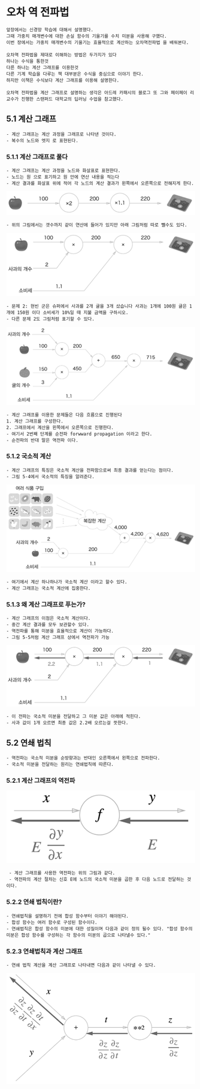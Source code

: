 #   오차 역 전파법

    앞장에서는 신경망 학습에 대해서 설명했다.
    그때 가중치 매개변수에 대한 손실 함수의 기울기를 수치 미분을 사용해 구했다.
    이번 장에서는 가중치 매개변수의 기울기는 효율적으로 계산하는 오차역전파법 을 배워본다.

    오차역 전파법을 제대로 이해하는 방법은 두가지가 있다
    하나는 수식을 통한것
    다른 하나는 계산 그래프를 이용한것
    다른 기계 학습을 다루는 책 대부분은 수식을 중심으로 이야기 한다.
    하지만 이책은 수식보다 계산 그래프를 이용해 설명한다.

    오차역 전파법을 계산 그래프로 설명하는 생각은 아드레 카패시의 블로그 또 그와 페이페이 리 교수가 진행한 스탠퍼드 대학교의 딥러닝 수업을 참고했다.


##  5.1 계산 그래프

    - 계산 그래프는 계산 과정을 그래프로 나타낸 것이다.
    - 복수의 노드와 엣지 로 표현된다.

### 5.1.1 계산 그래프로 풀다

    - 계산 그래프는 계산 과정을 노드와 화살표로 표현한다.
    - 노드는 원 으로 표기하고 원 안에 연산 내용을 적는다
    - 계산 결과를 화살표 위에 적어 각 노드의 계산 결과가 왼쪽에서 오른쪽으로 전해지게 한다.

![pic5-1](../deep-learning-from-scratch-master/deep-learning-from-scratch-master/equations_and_figures/deep_learning_images/fig%205-1.png)

    - 위의 그림에서는 갯수까지 같이 연산에 들어가 있지만 아래 그림처럼 따로 뺄수도 있다.
![pic5-2](../deep-learning-from-scratch-master/deep-learning-from-scratch-master/equations_and_figures/deep_learning_images/fig%205-2.png)

    - 문제 2: 현빈 군은 슈퍼에서 사과를 2개 귤을 3개 샀습니다 사과는 1개에 100원 귤은 1개에 150원 이다 소비세가 10%일 때 지불 금액을 구하시오.
    - 다른 문제 2도 그림처럼 표기할 수 있다.

![pic5-3](../deep-learning-from-scratch-master/deep-learning-from-scratch-master/equations_and_figures/deep_learning_images/fig%205-3.png)

    - 계산 그래프를 이용한 문제들은 다음 흐름으로 진행된다
    1. 계산 그래프를 구성한다.
    2. 그래프에서 계산을 왼쪽에서 오른쪽으로 진행한다.
    - 여기서 2번째 단계를 순전파 forwward propagation 이라고 한다.
    - 순전파의 반대 말은 역전파 이다.

### 5.1.2 국소적 계산

    - 계산 그래프의 특징은 국소적 계산을 전파함으로써 최종 결과를 얻는다는 점이다.
    - 그림 5-4에서 국소적의 특징을 알려준다.

![pic5-4](../deep-learning-from-scratch-master/deep-learning-from-scratch-master/equations_and_figures/deep_learning_images/fig%205-4.png)

    - 여기에서 계산 하나하나가 국소적 계산 이라고 할수 있다.
    - 계산 그래프는 국소적 계산에 집중한다.

### 5.1.3 왜 계산 그래프로 푸는가?

    - 계산 그래프의 이점은 국소적 계산이다. 
    - 중간 계산 결과를 모두 보관할수 있다.
    - 역전파를 통해 미분을 효율적으로 계산이 가능하다.
    - 그림 5-5처럼 계산 그래프 상에서 역전파가 가능

![pic5-5](../deep-learning-from-scratch-master/deep-learning-from-scratch-master/equations_and_figures/deep_learning_images/fig%205-5.png)

    - 이 전파는 국소적 미분을 전달하고 그 미분 값은 아래에 적힌다.
    - 사과 값이 1개 오르면 최종 값은 2.2배 오르는걸 뜻한다.

## 5.2 연쇄 법칙

    - 역전파는 국소적 미분을 순방향과는 반대인 오른쪽에서 왼쪽으로 전파한다.
    - 국소적 미분을 전달하는 원리는 연쇄법칙에 따른다.

### 5.2.1 계산 그래프의 역전파

![pic5-6](../deep-learning-from-scratch-master/deep-learning-from-scratch-master/equations_and_figures/deep_learning_images/fig%205-6.png)
     
     - 계산 그래프를 사용한 역전파는 위의 그림과 같다. 
     - 역전파의 계산 절차는 신호 E에 노드의 국소적 미분을 곱한 후 다음 노드로 전달하는 것이다.


### 5.2.2 연쇄 법칙이란?

    - 연쇄법칙을 설명하기 전에 합성 함수부터 이야기 해야된다.
    - 합성 함수는 여러 함수로 구성된 함수이다.
    - 연쇄법칙은 합성 함수의 미분에 대한 성질이며 다음과 같이 정의 될수 있다. "합성 함수의 미분은 합성 함수를 구성하는 각 함수의 미분의 곱으로 나타낼수 있다."


### 5.2.3 연쇄법칙과 계산 그래프

    - 연쇄 법칙 계산을 계산 그래프로 나타내면 다음과 같이 나타낼 수 있다.
![pic5-7](../deep-learning-from-scratch-master/deep-learning-from-scratch-master/equations_and_figures/deep_learning_images/fig%205-7.png)


